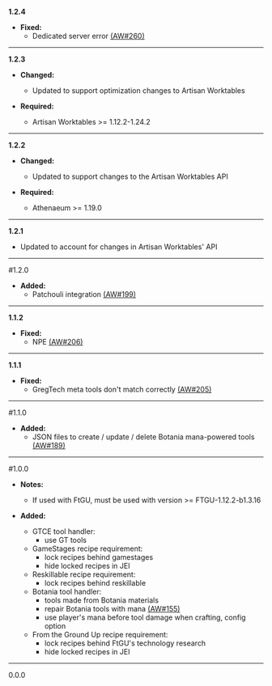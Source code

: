 **1.2.4**

  * **Fixed:**
    * Dedicated server error [(AW#260)](https://github.com/codetaylor/artisan-worktables-1.12/issues/260)
    
---

**1.2.3**

  * **Changed:**
    * Updated to support optimization changes to Artisan Worktables

  * **Required:**
    * Artisan Worktables >= 1.12.2-1.24.2

---

**1.2.2**

  * **Changed:**
    * Updated to support changes to the Artisan Worktables API

  * **Required:**
    * Athenaeum >= 1.19.0
    
---

**1.2.1**

  * Updated to account for changes in Artisan Worktables' API

---

#1.2.0

  * **Added:**
    * Patchouli integration [(AW#199)](https://github.com/codetaylor/artisan-worktables/issues/199)

---

**1.1.2**

  * **Fixed:**
    * NPE [(AW#206)](https://github.com/codetaylor/artisan-worktables/issues/206)

---

**1.1.1**

  * **Fixed:**
    * GregTech meta tools don't match correctly [(AW#205)](https://github.com/codetaylor/artisan-worktables/issues/205)

---

#1.1.0

  * **Added:**
    * JSON files to create / update / delete Botania mana-powered tools [(AW#189)](https://github.com/codetaylor/artisan-worktables/issues/189)

---

#1.0.0

  * **Notes:**
    * If used with FtGU, must be used with version >= FTGU-1.12.2-b1.3.16

  * **Added:**
    * GTCE tool handler:
        * use GT tools
    * GameStages recipe requirement:
        * lock recipes behind gamestages
        * hide locked recipes in JEI
    * Reskillable recipe requirement:
        * lock recipes behind reskillable
    * Botania tool handler:
        * tools made from Botania materials
        * repair Botania tools with mana [(AW#155)](https://github.com/codetaylor/artisan-worktables/issues/155)
        * use player's mana before tool damage when crafting, config option
    * From the Ground Up recipe requirement:
        * lock recipes behind FtGU's technology research
        * hide locked recipes in JEI

---

0.0.0